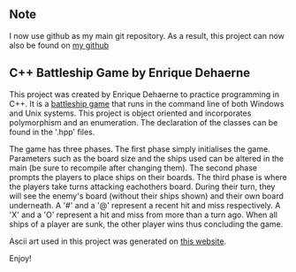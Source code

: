 ## Note

I now use github as my main git repository. As a result, this project can now also be found on [my github](https://github.com/99EnriqueD?tab=repositories)

## C++ Battleship Game by Enrique Dehaerne

This project was created by Enrique Dehaerne to practice programming in C++. It is a [battleship game](https://en.wikipedia.org/wiki/Battleship_%28game%29) that runs in the command line of both Windows and Unix systems. This project is object oriented and incorporates polymorphism and an enumeration. The declaration of the classes can be found in the '.hpp' files.

The game has three phases. The first phase simply initialises the game. Parameters such as the board size and the ships used can be altered in the main (be sure to recompile after changing them). The second phase prompts the players to place ships on their boards. The third phase is where the players take turns attacking eachothers board. During their turn, they will see the enemy's board (without their ships shown) and their own board underneath. A '#' and a '@' represent a recent hit and miss respectively. A 'X' and a 'O' represent a hit and miss from more than a turn ago. When all ships of a player are sunk, the other player wins thus concluding the game.

Ascii art used in this project was generated on [this website](http://www.patorjk.com/software/taag/#p=display&f=Graffiti&t=Type%20Something%20). 

Enjoy!
